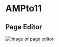 # AMPto11

## Page Editor

![Image of page editor](https://jasoncampbelldev.github.io/portfolio/screen-shots/database-add-entry.jpg)
